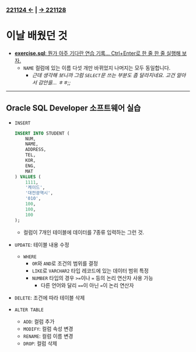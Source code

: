 ﻿### [221124 ←](/221011-221202_JAVA_BASICS/22-11/221124) | [→ 221128](/221011-221202_JAVA_BASICS/22-11/221128/)

# 이날 배웠던 것

- [**exercise.sql**: 뭔가 아주 기다란 연습 기록... Ctrl+Enter로 한 줄 한 줄 실행해 보자.](/221011-221202_JAVA_BASICS/22-11/221125/exercise.sql)
    - `NAME` 컬럼에 있는 이름 다섯 개만 바뀌었지 나머지는 모두 동일합니다.
        - _근데 생각해 보니까 그럼 `SELECT`문 쓰는 부분도 좀 달라지네요. 고건 알아서 감안을... ㅎㅎ;;_

---

## Oracle SQL Developer 소프트웨어 실습

- `INSERT`

    ```sql
    INSERT INTO STUDENT (
        NUM,
        NAME,
        ADDRESS,
        TEL,
        KOR,
        ENG,
        MAT
    ) VALUES (
        1111,
        '케이드',
        '대전광역시',
        '010',
        100,
        100,
        100
    );
    ```

    - 컬럼이 7개인 테이블에 데이터를 7종류 입력하는 그런 것.

- `UPDATE`: 테이블 내용 수정
    - `WHERE`
        - `OR`와 `AND`로 조건의 범위를 결정
        - `LIKE`로 `VARCHAR2` 타입 레코드에 있는 데이터 범위 특정
        - `NUMBER` 타입의 경우 `>=`이나 `=` 등의 논리 연산자 사용 가능
            - 다른 언어와 달리 `==`이 아닌 `=`이 논리 연산자
- `DELETE`: 조건에 따라 테이블 삭제
- `ALTER TABLE`
    - `ADD`: 컬럼 추가
    - `MODIFY`: 컬럼 속성 변경
    - `RENAME`: 컬럼 이름 변경
    - `DROP`: 컬럼 삭제